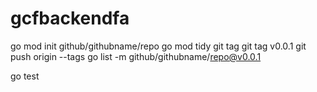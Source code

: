 # gcfbackendfa

go mod init github/githubname/repo
go mod tidy
git tag
git tag v0.0.1
git push origin --tags
go list -m github/githubname/repo@v0.0.1

go test